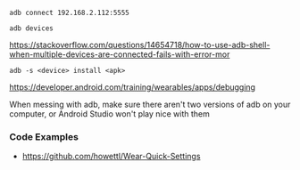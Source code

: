 
`adb connect 192.168.2.112:5555`

`adb devices`

https://stackoverflow.com/questions/14654718/how-to-use-adb-shell-when-multiple-devices-are-connected-fails-with-error-mor

`adb -s <device> install <apk>`

https://developer.android.com/training/wearables/apps/debugging

When messing with adb, make sure there aren't two versions of adb on your computer, or Android Studio won't play nice with them

### Code Examples
* https://github.com/howettl/Wear-Quick-Settings
